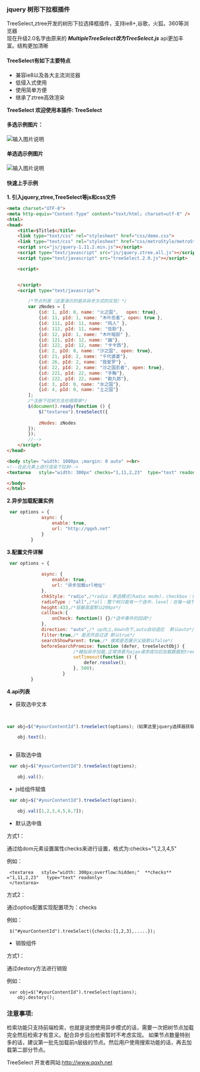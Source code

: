 ### jquery 树形下拉框插件

TreeSelect,ztree开发的树形下拉选择框插件，支持ie8+,谷歌，火狐，360等浏览器<br>
现在升级2.0名字由原来的 _**MultipleTreeSelect改为TreeSelect.js**_ 
api更加丰富。结构更加清晰
#### TreeSelect有如下主要特点
- 兼容ie8以及各大主流浏览器
- 低侵入式使用
- 使用简单方便
- 继承了ztree高效渲染


**TreeSelect 欢迎使用本插件: TreeSelect**

#### 多选示例图片：
![输入图片说明](https://images.gitee.com/uploads/images/2020/0403/201104_3e421a7b_2042758.png "2.png")
#### 单选选示例图片
![输入图片说明](https://images.gitee.com/uploads/images/2020/0403/201119_302a8da7_2042758.png "3.png")
#### 快速上手示例

**1. 引入jquery,ztree,TreeSelect等js和css文件**

```html
<meta charset="UTF-8">
<meta http-equiv="Content-Type" content="text/html; charset=utf-8" />
<html>
<head>
    <title>$Title$</title>
    <link type="text/css" rel="stylesheet" href="css/demo.css">
    <link type="text/css" rel="stylesheet" href="css/metroStyle/metroStyle.css">
    <script src="js/jquery-1.11.2.min.js"></script>
    <script type="text/javascript" src="js/jquery.ztree.all.js"></script>
    <script type="text/javascript" src="treeSelect.2.0.js"></script>

    <script>


    </script>
    <script type="text/javascript">

        /*节点列表（这里演示的是非异步方式的实现）*/
        var zNodes = [
            {id: 1, pId: 0, name: "火之国",   open: true},
            {id: 11, pId: 1, name: "木叶忍者", open: true },
            {id: 111, pId: 11, name: "鸣人" },
            {id: 112, pId: 11, name: "佐助"},
            {id: 12, pId: 1, name: "木叶暗部" },
            {id: 121, pId: 12, name: "鼬"},
            {id: 122, pId: 12, name: "卡卡西"},
            {id: 2, pId: 0, name: "沙之国", open: true},
            {id: 21, pId: 2, name: "千代婆婆"},
            {id: 26, pId: 2, name: "我爱罗"} ,
            {id: 22, pId: 2, name: "沙之国忍者", open: true},
            {id: 221, pId: 22, name: "手鞠"},
            {id: 222, pId: 22, name: "勘九郎"},
            {id: 3, pId: 0, name: "水之国"},
            {id: 4, pId: 0, name: "土之国"}
        ]; 
        /*注册下拉树方法也很简单*/
        $(document).ready(function () {
            $("textarea").treeSelect({
            
            zNodes: zNodes
        });
        });
        //-->
    </script>
</head>

<body style= "width: 1080px ;margin: 0 auto" ><br>
<!--在此元素上进行渲染下拉树-->
<textarea   style="width: 300px" checks="1,11,2,23"  type="text" readonly></textarea>

</body>
</html>

```

**2.异步加载配置实例**

```js
 var options = {
             async: {
                 enable: true,
                 url: "http://qqxh.net"
             }
         }
```

**3.配置文件详解**
```js
 var options = {
             
             async: {
                 enable: true,
                 url: "异步加载url地址"
             },
             chkStyle: "radio",/*radio：单选模式(Radio mode)，checkbox：多选模式(checkbox mode)，默认为多选*/
             radioType : "all",/*all：整个树只能有一个选中，level：在每一级节点范围内当做一个分组*/
             height:433,/*容器高度默认200px*/
             callback:{
                 onCheck: function() {}/*选中事件的回调*/
             },
             direction: "auto",/* up向上,down向下,auto自动适应  默认auto*/
             filter:true,/* 是否开启过滤 默认true*/
             searchShowParent: true,/* 搜索是否展示父级默认false*/
             beforeSearchPromise: function (defer, treeSelectObj) {
                         /*模拟异步加载,正常场景为ajax请求成功后加载数据到treeSelectObj后再调用defer.resolve()*/
                         setTimeout(function () {
                             defer.resolve();
                         }, 500);
                     }
         }
```

**4.api列表**
- 获取选中文本
```js
  
 
var obj=$("#yourContentId").treeSelect(options);（如果这里jquery选择器获取到多个元素，那么这里返回的是TreeSelect对象列表）

    obj.text();
 

```
- 获取选中值
 
```js
 var obj=$("#yourContentId").treeSelect(options);

    obj.val();
```

- js给组件赋值
 
```js
 var obj=$("#yourContentId").treeSelect(options);

    obj.val([1,2,3,4,5,6,7]);
```

 - 默认选中值
 
方式1：

 通过给dom元素设置属性checks来进行设置，格式为:checks="1,2,3,4,5" 
 
 例如：
 

```
 <textarea   style="width: 300px;overflow:hidden;"  **checks** ="1,11,2,23"   type="text" readonly>
 </textarea>
```
 
方式2：

 通过optios配置实现配置项为：checks
 
 例如：
 

```
 $("#yourContentId").treeSelect({checks:[1,2,3],.....});
```
 - 销毁组件
 
方式1：

 通过destory方法进行销毁
 
 例如：
 

```
 var obj=$("#yourContentId").treeSelect(options);
    obj.destory();
```

### 注意事项:


检索功能只支持前端检索，也就是说想使用异步模式的话，需要一次把树节点加载完全然后检索才有意义。配合异步后台检索暂时不考虑实现。
如果节点数量特别多的话，建议第一批先加载前n层级的节点。然后用户使用搜索功能的话，再去加载第二部分节点。


TreeSelect 开发者网站:http://www.qqxh.net

